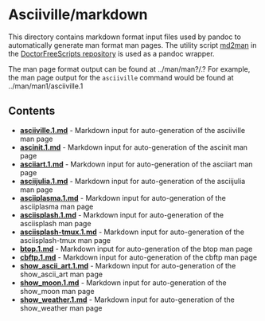 # Asciiville/markdown

This directory contains markdown format input files used by pandoc to
automatically generate man format man pages. The utility script
[md2man](https://gitlab.com/doctorfree/DoctorFreeScripts/-/blob/master/scripts/md2man.sh)
in the [DoctorFreeScripts repository](https://gitlab.com/doctorfree/DoctorFreeScripts)
is used as a pandoc wrapper.

The man page format output can be found at ../man/man?/<command>.?
For example, the man page output for the `asciiville` command would be found at
../man/man1/asciiville.1

## Contents

- [**asciiville.1.md**](asciiville.1.md) - Markdown input for auto-generation of the asciiville man page
- [**ascinit.1.md**](ascinit.1.md) - Markdown input for auto-generation of the ascinit man page
- [**asciiart.1.md**](asciiart.1.md) - Markdown input for auto-generation of the asciiart man page
- [**asciijulia.1.md**](asciijulia.1.md) - Markdown input for auto-generation of the asciijulia man page
- [**asciiplasma.1.md**](asciiplasma.1.md) - Markdown input for auto-generation of the asciiplasma man page
- [**asciisplash.1.md**](asciisplash.1.md) - Markdown input for auto-generation of the asciisplash man page
- [**asciisplash-tmux.1.md**](asciisplash-tmux.1.md) - Markdown input for auto-generation of the asciisplash-tmux man page
- [**btop.1.md**](btop.1.md) - Markdown input for auto-generation of the btop man page
- [**cbftp.1.md**](cbftp.1.md) - Markdown input for auto-generation of the cbftp man page
- [**show_ascii_art.1.md**](show_ascii_art.1.md) - Markdown input for auto-generation of the show_ascii_art man page
- [**show_moon.1.md**](show_moon.1.md) - Markdown input for auto-generation of the show_moon man page
- [**show_weather.1.md**](show_weather.1.md) - Markdown input for auto-generation of the show_weather man page
